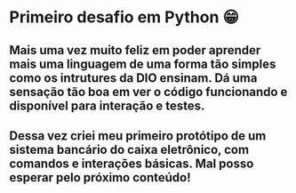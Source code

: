 # Primeiro desafio em Python 😁
## Mais uma vez muito feliz em poder aprender mais uma linguagem de uma forma tão simples como os intrutures da DIO ensinam. Dá uma sensação tão boa em ver o código funcionando e disponível para interação e testes. 

## Dessa vez criei meu primeiro protótipo de um sistema bancário do caixa eletrônico, com comandos e interações básicas. Mal posso esperar pelo próximo conteúdo!
